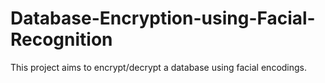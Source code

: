 # Database-Encryption-using-Facial-Recognition
This project aims to encrypt/decrypt a database using facial encodings.
